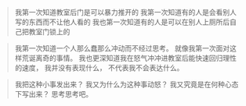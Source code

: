 >我第一次知道教室后门是可以暴力推开的
我第一次知道有的人是会看别人写的东西而不让他人看的
我也第一次知道有的人是可以在别人上厕所后自己把教室门锁上的

>我第一次知道一个人那么蠢那么冲动而不经过思考。
就像我第一次面对这样荒诞离奇的事情。
我也更深知道我在怒气冲冲进教室后能快速回归理性的速度，
我并没有表现什么，
不代表我不会表达什么。

>我把这种小事发出来？
我又为什么为这种事动怒？
我又究竟是在何种心态下写出来？
思考思考吧。
